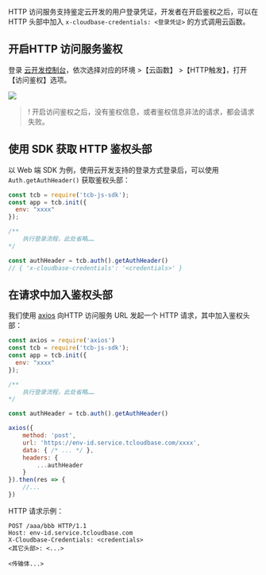HTTP 访问服务支持鉴定云开发的用户登录凭证，开发者在开启鉴权之后，可以在 HTTP 头部中加入 `x-cloudbase-credentials: <登录凭证>` 的方式调用云函数。

## 开启HTTP 访问服务鉴权

登录 [云开发控制台](https://console.cloud.tencent.com/tcb)，依次选择对应的环境 >【云函数】 >【HTTP触发】，打开【访问鉴权】选项。

![](https://main.qcloudimg.com/raw/a06fa6b4ea2f12f72d75d907191e338f.png)

>! 开启访问鉴权之后，没有鉴权信息，或者鉴权信息非法的请求，都会请求失败。


## 使用 SDK 获取 HTTP 鉴权头部

以 Web 端 SDK 为例，使用云开发支持的登录方式登录后，可以使用 `Auth.getAuthHeader()` 获取鉴权头部：

```js
const tcb = require('tcb-js-sdk');
const app = tcb.init({
  env: "xxxx"
});

/**
    执行登录流程，此处省略……
*/

const authHeader = tcb.auth().getAuthHeader()
// { 'x-cloudbase-credentials': '<credentials>' }
```

## 在请求中加入鉴权头部

我们使用 [axios](https://www.npmjs.com/package/axios) 向HTTP 访问服务 URL 发起一个 HTTP 请求，其中加入鉴权头部：

```js
const axios = require('axios')
const tcb = require('tcb-js-sdk');
const app = tcb.init({
  env: "xxxx"
});

/**
    执行登录流程，此处省略……
*/

const authHeader = tcb.auth().getAuthHeader()

axios({
    method: 'post',
    url: 'https://env-id.service.tcloudbase.com/xxxx',
    data: { /* ... */ },
    headers: {
        ...authHeader
    }
}).then(res => {
    //...
})
```

HTTP 请求示例：

```
POST /aaa/bbb HTTP/1.1
Host: env-id.service.tcloudbase.com
X-Cloudbase-Credentials: <credentials>
<其它头部>: <...>

<传输体...>
```
